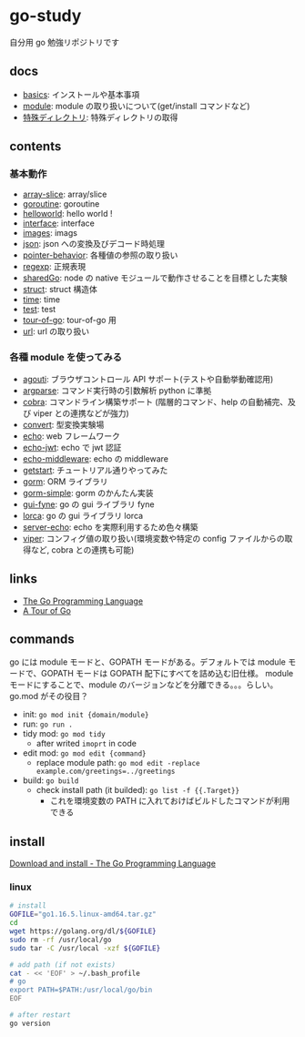 # go-study

自分用 go 勉強リポジトリです

## docs

- [basics](./docs/basics.md): インストールや基本事項
- [module](./docs/module.md): module の取り扱いについて(get/install コマンドなど)
- [特殊ディレクトリ](./docs/specialDirectory.md): 特殊ディレクトリの取得

## contents

### 基本動作

- [array-slice](./array-slice): array/slice
- [goroutine](./goroutine): goroutine
- [helloworld](./helloworld): hello world !
- [interface](./interface): interface
- [images](./images): imags
- [json](./json): json への変換及びデコード時処理
- [pointer-behavior](./pointer-behavior): 各種値の参照の取り扱い
- [regexp](./regexp): 正規表現
- [sharedGo](./sharedGo): node の native モジュールで動作させることを目標とした実験
- [struct](./struct): struct 構造体
- [time](./time): time
- [test](./test): test
- [tour-of-go](./tour-of-go): tour-of-go 用
- [url](./url): url の取り扱い

### 各種 module を使ってみる

- [agouti](./agouti): ブラウザコントロール API サポート(テストや自動挙動確認用)
- [argparse](./argparse): コマンド実行時の引数解析 python に準拠
- [cobra](./cobra): コマンドライン構築サポート (階層的コマンド、help の自動補完、及び viper との連携などが強力)
- [convert](./convert): 型変換実験場
- [echo](./echo): web フレームワーク
- [echo-jwt](./echo-jwt): echo で jwt 認証
- [echo-middleware](./echo-middleware): echo の middleware
- [getstart](./getstart): チュートリアル通りやってみた
- [gorm](./gorm): ORM ライブラリ
- [gorm-simple](./gorm-simple): gorm のかんたん実装
- [gui-fyne](./gui-fyne): go の gui ライブラリ fyne
- [lorca](./lorca): go の gui ライブラリ lorca
- [server-echo](./server-echo): echo を実際利用するため色々構築
- [viper](./viper): コンフィグ値の取り扱い(環境変数や特定の config ファイルからの取得など, cobra との連携も可能)

## links

- [The Go Programming Language](https://golang.org/)
- [A Tour of Go](https://go-tour-jp.appspot.com/welcome/1)

## commands

go には module モードと、GOPATH モードがある。デフォルトでは module モードで、GOPATH モードは GOPATH 配下にすべてを詰め込む旧仕様。
module モードにすることで、module のバージョンなどを分離できる。。。らしい。 go.mod がその役目？

- init: `go mod init {domain/module}`
- run: `go run .`
- tidy mod: `go mod tidy`
  - after writed `imoprt` in code
- edit mod: `go mod edit {command}`
  - replace module path: `go mod edit -replace example.com/greetings=../greetings`
- build: `go build`
  - check install path (it builded): `go list -f {{.Target}}`
    - これを環境変数の PATH に入れておけばビルドしたコマンドが利用できる

## install

[Download and install - The Go Programming Language](https://golang.org/doc/install)

### linux

```bash
# install
GOFILE="go1.16.5.linux-amd64.tar.gz"
cd
wget https://golang.org/dl/${GOFILE}
sudo rm -rf /usr/local/go
sudo tar -C /usr/local -xzf ${GOFILE}

# add path (if not exists)
cat - << 'EOF' > ~/.bash_profile
# go
export PATH=$PATH:/usr/local/go/bin
EOF

# after restart
go version
```
